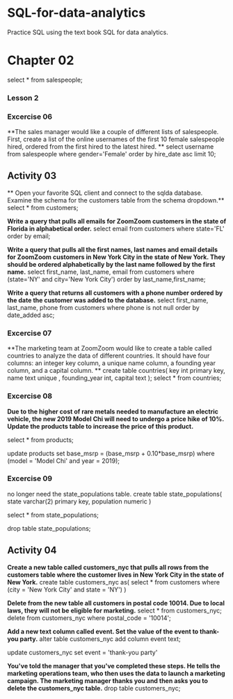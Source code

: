 # SQL-for-data-analytics

Practice SQL using the text book SQL for data analytics.
# Chapter 02  
select * from salespeople;


 ### Lesson 2 
 ### Excercise 06 
**The sales manager would like a couple of different lists of salespeople. 
First, create a list of the online usernames of the first 10 female salespeople hired, 
ordered from the first hired to the latest hired.
**
select username from salespeople
where gender='Female'
order by hire_date asc
limit 10;

 ## Activity 03 
**
Open your favorite SQL client and connect to the sqlda database. Examine the schema for the customers table
from the schema dropdown.**
select * from customers;

**Write a query that pulls all emails for ZoomZoom customers in the state of Florida in alphabetical order.**
select email from customers
where state='FL'
order by email;

**Write a query that pulls all the first names, last names and email 
details for ZoomZoom customers in New York City in the state of New York. 
They should be ordered alphabetically by the last name followed by the first name.**
select first_name, last_name, email from customers
where (state='NY' and city='New York City')
order by last_name,first_name;


**Write a query that returns all customers with a phone number
ordered by the date the customer was added to the database.**
select first_name, last_name, phone from customers
where phone is not null
order by date_added asc;

 ### Excercise 07 
**The marketing team at ZoomZoom would like to create a table called countries 
to analyze the data of different countries. It should have four columns: an integer key column, 
a unique name column, a founding year column, and a capital column.
**
create table countries(
	key int primary key,
	name text unique ,
	founding_year int,
	capital text
);
select * from countries;

 ### Excercise 08 
**Due to the higher cost of rare metals needed to manufacture an electric vehicle,
the new 2019 Model Chi will need to undergo a price hike of 10%. 
Update the products table to increase the price of this product.**

 select * from products;

update products
set base_msrp = (base_msrp + 0.10*base_msrp)
where (model = 'Model Chi' and year = 2019);


 ### Excercise 09 
 no longer need the state_populations table.
create table state_populations(
    state varchar(2) primary key,
	population numeric
)

select * from state_populations;

drop table state_populations;

 ## Activity 04  

**Create a new table called customers_nyc that pulls all rows 
from the customers table where the customer lives in New York City in the state of New York.**
create table customers_nyc as(
    select * from customers
	where (city = 'New York City' and state = 'NY')
)

**Delete from the new table all customers in postal code 10014. 
Due to local laws, they will not be eligible for marketing.**
 select * from customers_nyc;
delete from customers_nyc
where postal_code = '10014';

**Add a new text column called event.
Set the value of the event to thank-you party.**
alter table customers_nyc
add column event text;

update customers_nyc
set event = 'thank-you party'

**You've told the manager that you've completed these steps. 
He tells the marketing operations team, who then uses the data to launch a marketing campaign. 
The marketing manager thanks you and then asks you to delete the customers_nyc table.**
drop table customers_nyc;
